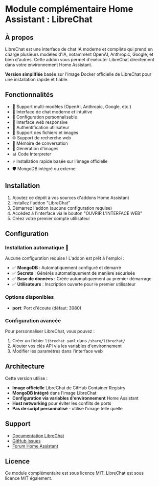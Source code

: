 # Module complémentaire Home Assistant : LibreChat

## À propos

LibreChat est une interface de chat IA moderne et complète qui prend en charge plusieurs modèles d'IA, notamment OpenAI, Anthropic, Google, et bien d'autres. Cette addon vous permet d'exécuter LibreChat directement dans votre environnement Home Assistant.

**Version simplifiée** basée sur l'image Docker officielle de LibreChat pour une installation rapide et fiable.

## Fonctionnalités

- 🤖 Support multi-modèles (OpenAI, Anthropic, Google, etc.)
- 💬 Interface de chat moderne et intuitive
- 🔧 Configuration personnalisable
- 📱 Interface web responsive
- 🔐 Authentification utilisateur
- 📁 Support des fichiers et images
- 🌐 Support de recherche web
- 🧠 Mémoire de conversation
- 🎨 Génération d'images
- 📊 Code Interpreter
- ⚡ Installation rapide basée sur l'image officielle
- 🛡️ MongoDB intégré ou externe

## Installation

1. Ajoutez ce dépôt à vos sources d'addons Home Assistant
2. Installez l'addon "LibreChat"
3. Démarrez l'addon (aucune configuration requise)
4. Accédez à l'interface via le bouton "OUVRIR L'INTERFACE WEB"
5. Créez votre premier compte utilisateur

## Configuration

### Installation automatique 🚀

Aucune configuration requise ! L'addon est prêt à l'emploi :

- ✅ **MongoDB** : Automatiquement configuré et démarré
- ✅ **Secrets** : Générés automatiquement de manière sécurisée
- ✅ **Base de données** : Créée automatiquement au premier démarrage
- ✅ **Utilisateurs** : Inscription ouverte pour le premier utilisateur

### Options disponibles

- **port**: Port d'écoute (défaut: 3080)

### Configuration avancée

Pour personnaliser LibreChat, vous pouvez :
1. Créer un fichier `librechat.yaml` dans `/share/librechat/`
2. Ajouter vos clés API via les variables d'environnement
3. Modifier les paramètres dans l'interface web

## Architecture

Cette version utilise :
- **Image officielle** LibreChat de GitHub Container Registry
- **MongoDB intégré** dans l'image LibreChat
- **Configuration via variables d'environnement** Home Assistant
- **Host networking** pour éviter les conflits de ports
- **Pas de script personnalisé** - utilise l'image telle quelle

## Support

- [Documentation LibreChat](https://www.librechat.ai/docs)
- [GitHub Issues](https://github.com/axel-vair/home-assistant-addons/issues)
- [Forum Home Assistant](https://community.home-assistant.io/)

## Licence

Ce module complémentaire est sous licence MIT. LibreChat est sous licence MIT également. 